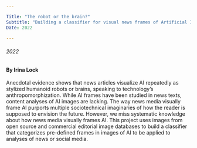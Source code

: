 ```yaml
---

Title: "The robot or the brain?"
Subtitle: "Building a classifier for visual news frames of Artificial Intelligence"
Date: 2022

---
```

###### 2022
#### By Irina Lock


Anecdotal evidence shows that news articles visualize AI repeatedly as stylized humanoid robots or brains, speaking to technology’s anthropomorphization. While AI frames have been studied in news texts, content analyses of AI images are lacking. The way news media visually frame AI purports multiple sociotechnical imaginaries of how the reader is supposed to envision the future. However, we miss systematic knowledge about how news media visually frames AI. This project uses images from open source and commercial editorial image databases to build a classifier that categorizes pre-defined frames in images of AI to be applied to analyses of news or social media.


